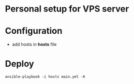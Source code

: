 # Personal setup for VPS server

# Configuration

- add hosts in **hosts** file

# Deploy

```
ansible-playbook -i hosts main.yml -K
```
